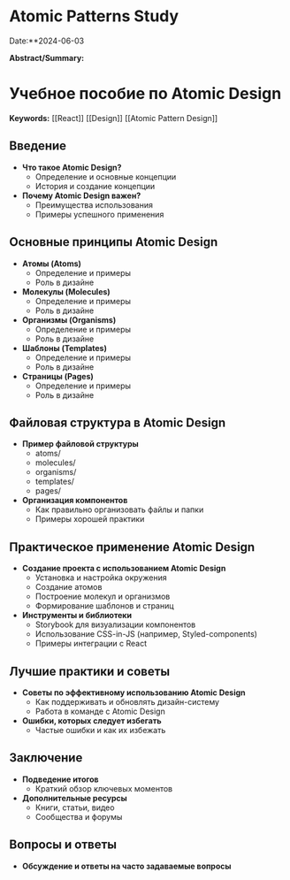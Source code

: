 # Atomic Patterns Study

Date:**2024-06-03

**Abstract/Summary:** 

# Учебное пособие по Atomic Design

**Keywords:** [[React]] [[Design]] [[Atomic Pattern Design]]

## Введение

- **Что такое Atomic Design?**
    - Определение и основные концепции
    - История и создание концепции
- **Почему Atomic Design важен?**
    - Преимущества использования
    - Примеры успешного применения

## Основные принципы Atomic Design

- **Атомы (Atoms)**
    - Определение и примеры
    - Роль в дизайне
- **Молекулы (Molecules)**
    - Определение и примеры
    - Роль в дизайне
- **Организмы (Organisms)**
    - Определение и примеры
    - Роль в дизайне
- **Шаблоны (Templates)**
    - Определение и примеры
    - Роль в дизайне
- **Страницы (Pages)**
    - Определение и примеры
    - Роль в дизайне

## Файловая структура в Atomic Design

- **Пример файловой структуры**
    - atoms/
    - molecules/
    - organisms/
    - templates/
    - pages/
- **Организация компонентов**
    - Как правильно организовать файлы и папки
    - Примеры хорошей практики

## Практическое применение Atomic Design

- **Создание проекта с использованием Atomic Design**
    - Установка и настройка окружения
    - Создание атомов
    - Построение молекул и организмов
    - Формирование шаблонов и страниц
- **Инструменты и библиотеки**
    - Storybook для визуализации компонентов
    - Использование CSS-in-JS (например, Styled-components)
    - Примеры интеграции с React

## Лучшие практики и советы

- **Советы по эффективному использованию Atomic Design**
    - Как поддерживать и обновлять дизайн-систему
    - Работа в команде с Atomic Design
- **Ошибки, которых следует избегать**
    - Частые ошибки и как их избежать

## Заключение

- **Подведение итогов**
    - Краткий обзор ключевых моментов
- **Дополнительные ресурсы**
    - Книги, статьи, видео
    - Сообщества и форумы

## Вопросы и ответы

- **Обсуждение и ответы на часто задаваемые вопросы**
